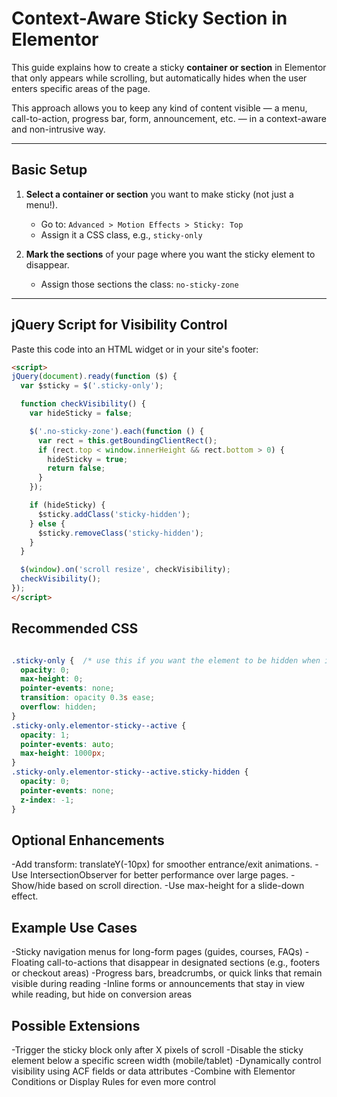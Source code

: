 # Context-Aware Sticky Section in Elementor

This guide explains how to create a sticky **container or section** in Elementor that only appears while scrolling, but automatically hides when the user enters specific areas of the page.

This approach allows you to keep any kind of content visible — a menu, call-to-action, progress bar, form, announcement, etc. — in a context-aware and non-intrusive way.

---

## Basic Setup

1. **Select a container or section** you want to make sticky (not just a menu!).
   - Go to: `Advanced > Motion Effects > Sticky: Top`
   - Assign it a CSS class, e.g., `sticky-only`

2. **Mark the sections** of your page where you want the sticky element to disappear.
   - Assign those sections the class: `no-sticky-zone`

---

## jQuery Script for Visibility Control

Paste this code into an HTML widget or in your site's footer:

```html
<script>
jQuery(document).ready(function ($) {
  var $sticky = $('.sticky-only');

  function checkVisibility() {
    var hideSticky = false;

    $('.no-sticky-zone').each(function () {
      var rect = this.getBoundingClientRect();
      if (rect.top < window.innerHeight && rect.bottom > 0) {
        hideSticky = true;
        return false;
      }
    });

    if (hideSticky) {
      $sticky.addClass('sticky-hidden');
    } else {
      $sticky.removeClass('sticky-hidden');
    }
  }

  $(window).on('scroll resize', checkVisibility);
  checkVisibility();
});
</script>
```

## Recommended CSS

```css

.sticky-only {  /* use this if you want the element to be hidden when it's not sticky */
  opacity: 0;
  max-height: 0;
  pointer-events: none;
  transition: opacity 0.3s ease;
  overflow: hidden;
}
.sticky-only.elementor-sticky--active {
  opacity: 1;
  pointer-events: auto;
  max-height: 1000px;
}
.sticky-only.elementor-sticky--active.sticky-hidden {
  opacity: 0;
  pointer-events: none;
  z-index: -1;
}
```


## Optional Enhancements

-Add transform: translateY(-10px) for smoother entrance/exit animations.
-Use IntersectionObserver for better performance over large pages.
-Show/hide based on scroll direction.
-Use max-height for a slide-down effect.

## Example Use Cases

-Sticky navigation menus for long-form pages (guides, courses, FAQs)
-Floating call-to-actions that disappear in designated sections (e.g., footers or checkout areas)
-Progress bars, breadcrumbs, or quick links that remain visible during reading
-Inline forms or announcements that stay in view while reading, but hide on conversion areas

## Possible Extensions

-Trigger the sticky block only after X pixels of scroll
-Disable the sticky element below a specific screen width (mobile/tablet)
-Dynamically control visibility using ACF fields or data attributes
-Combine with Elementor Conditions or Display Rules for even more control

